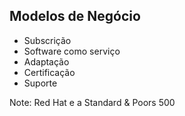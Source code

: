 ##  Modelos de Negócio

* Subscrição
* Software como serviço
* Adaptação
* Certificação
* Suporte

Note:
Red Hat e a Standard & Poors 500